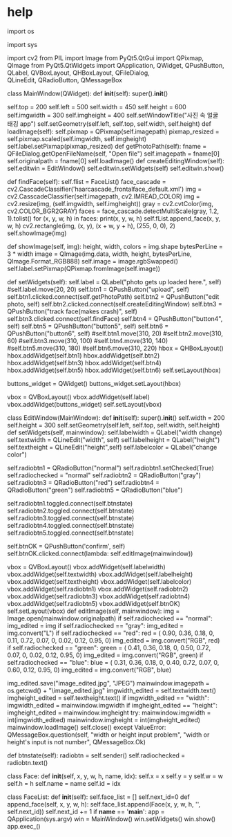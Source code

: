 # help

import os

import sys

import cv2
from PIL import Image
from PyQt5.QtGui import QPixmap, QImage
from PyQt5.QtWidgets import QApplication, QWidget, QPushButton, QLabel, QVBoxLayout, QHBoxLayout, QFileDialog, \
QLineEdit, QRadioButton, QMessageBox

class MainWindow(QWidget):
def __init__(self):
super().__init__()

self.top = 200
self.left = 500
self.width = 450
self.height = 600
self.imgwidth = 300
self.imgheight = 400
self.setWindowTitle("사진 속 얼굴 태깅 app")
self.setGeometry(self.left, self.top, self.width, self.height)
def loadImage(self):
self.pixmap = QPixmap(self.imagepath)
pixmap_resized = self.pixmap.scaled(self.imgwidth, self.imgheight)
self.label.setPixmap(pixmap_resized)
def getPhotoPath(self):
fname = QFileDialog.getOpenFileName(self, "Open file")
self.imagepath = fname[0]
self.originalpath = fname[0]
self.loadImage()
def createEditingWindow(self):
self.editwin = EditWindow()
self.editwin.setWidgets(self)
self.editwin.show()

def findFace(self):
self.flist = FaceList()
face_cascade = cv2.CascadeClassifier('haarcascade_frontalface_default.xml')
img = cv2.CasscadeClassifier(self.imagepath, cv2.IMREAD_COLOR)
img = cv2.resize(img, (self.imgwidth, self.imgheight))
gray = cv2.cvtColor(img, cv2.COLOR_BGR2GRAY)
faces = face_cascade.detectMultiScale(gray, 1.2, 1).tolist()
for (x, y, w, h) in faces:
print(x, y, w, h)
self.fList.append_face(x, y, w, h)
cv2.rectangle(img, (x, y), (x + w, y + h), (255, 0, 0), 2)
self.showImage(img)

def showImage(self, img):
height, width, colors = img.shape
bytesPerLine = 3 * width
image = QImage(img.data, width, height, bytesPerLine, QImage.Format_RGB888)
self.image = image.rgbSwapped()
self.label.setPixmap(QPixmap.fromImage(self.image))

def setWidgets(self):
self.label = QLabel("photo gets up loaded here.", self)
#self.label.move(20, 20)
self.btn1 = QPushButton("upload", self)
self.btn1.clicked.connect(self.getPhotoPath)
self.btn2 = QPushButton("edit photo, self)
self.btn2.clicked.connect(self.createEditingWindow)
self.btn3 = QPushButton("track face(makes crash)", self)
self.btn3.clicked.connect(self.findFace)
self.btn4 = QPushButton("button4", self)
self.btn5 = QPushButton("button5", self)
self.btn6 = QPushButton("button6", self)
#self.btn1.move(310, 20)
#self.btn2.move(310, 60)
#self.btn3.move(310, 100)
#self.btn4.move(310, 140)
#self.btn5.move(310, 180)
#self.btn6.move(310, 220)
hbox = QHBoxLayout()
hbox.addWidget(self.btn1)
hbox.addWidget(self.btn2)
hbox.addWidget(self.btn3)
hbox.addWidget(self.btn4)
hbox.addWidget(self.btn5)
hbox.addWidget(self.btn6)
self.setLayout(hbox)

buttons_widget = QWidget()
buttons_widget.setLayout(hbox)

vbox = QVBoxLayout()
vbox.addWidget(self.label)
vbox.addWidget(buttons_widget)
self.setLayout(vbox)

class EditWindow(MainWindow):
def __init__(self):
super().__init__()
self.width = 200
self.height = 300
self.setGeometry(self.left, self.top, self.width, self.height)
def setWidgets(self, mainwindow):
self.labelwidth = QLabel("width change)
self.textwidth = QLineEdit("width", self)
self.labelheight = QLabel("height")
self.textheight = QLineEdit("height",self)
self.labelcolor = QLabel("change color")

self.radiobtn1 = QRadioButton("normal")
self.radiobtn1.setChecked(True)
self.radiochecked = "normal"
self.radiobtn2 = QRadioButton("gray")
self.radiobtn3 = QRadioButton("red")
self.radiobtn4 = QRadioButton("green")
self.radiobtn5 = QRadioButton("blue")

self.radiobtn1.toggled.connect(self.btnstate)
self.radiobtn2.toggled.connect(self.btnstate)
self.radiobtn3.toggled.connect(self.btnstate)
self.radiobtn4.toggled.connect(self.btnstate)
self.radiobtn5.toggled.connect(self.btnstate)

self.btnOK = QPushButton('confirm', self)
self.btnOK.clicked.connect(lambda: self.editImage(mainwindow))

vbox = QVBoxLayout()
vbox.addWidget(self.labelwidth)
vbox.addWidget(self.textwidth)
vbox.addWidget(self.labelheight)
vbox.addWidget(self.textheight)
vbox.addWidget(self.labelcolor)
vbox.addWidget(self.radiobtn1)
vbox.addWidget(self.radiobtn2)
vbox.addWidget(self.radiobtn3)
vbox.addWidget(self.radiobtn4)
vbox.addWidget(self.radiobtn5)
vbox.addWidget(self.btnOK)
self.setLayout(vbox)
def editImage(self, mainwindow):
img = Image.open(mainwindow.originalpath)
if self.radiochecked == "normal":
img_edited = img
if self.radiochecked == "gray":
img_edited = img.convert("L")
if self.radiochecked == "red":
red = (
0.90, 0.36, 0.18, 0,
0.11, 0.72, 0.07, 0,
0.02, 0.12, 0.95, 0)
img_edited = img.convert("RGB", red)
if self.radiochecked == "green":
green = (
0.41, 0.36, 0.18, 0,
0.50, 0.72, 0.07, 0,
0.02, 0.12, 0.95, 0)
img_edited = img.convert("RGB", green)
if self.radiochecked == "blue":
blue = (
0.31, 0.36, 0.18, 0,
0.40, 0.72, 0.07, 0,
0.60, 0.12, 0.95, 0)
img_edited = img.convert("RGB", blue)

img_edited.save("image_edited.jpg", "JPEG")
mainwindow.imagepath = os.getcwd() + "\image_edited.jpg"
imgwidth_edited = self.textwidth.text()
imgheight_edited = self.textheight.text()
if imgwidth_edited == "width":
imgwidth_edited = mainwindow.imgwidth
if imgheight_edited == "height":
imgheight_edited = mainwindow.imgheight
try:
mainwindow.imgwidth = int(imgwidth_edited)
mainwindow.imgheight = int(imgheight_edited)
mainwindow.loadImage()
self.close()
except ValueError:
QMessageBox.question(self, "width or height input problem", "width or height's input is not number", QMessageBox.Ok)

def btnstate(self):
radiobtn = self.sender()
self.radiochecked = radiobtn.text()

class Face:
def __init__(self, x, y, w, h, name, idx):
self.x = x
self.y = y
self.w = w
self.h = h
self.name = name
self.id = idx

class FaceList:
def __init__(self):
self.face_list = []
self.next_id=0
def append_face(self, x, y, w, h):
self.face_list.append(Face(x, y, w, h, '', self.next_id))
self.next_id += 1
if __name__ == '__main__':
app = QApplication(sys.argv)
win = MainWindow()
win.setWidgets()
win.show()
app.exec_()

